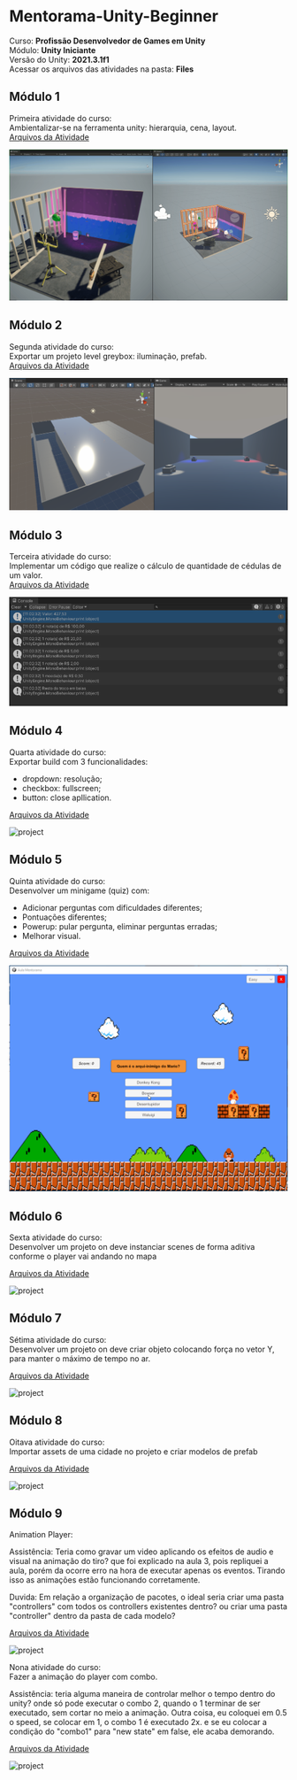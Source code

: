 # Mentorama-Unity-Beginner

Curso: **Profissão Desenvolvedor de Games em Unity**<br/>
Módulo: **Unity Iniciante**<br/>
Versão do Unity: **2021.3.1f1**<br/>
Acessar os arquivos das atividades na pasta: **Files**

## Módulo 1

Primeira atividade do curso:<br/>
Ambientalizar-se na ferramenta unity: hierarquia, cena, layout.<br/>
[Arquivos da Atividade](https://github.com/AlanLee1/Mentorama-Unity-Beginner/tree/main/Files/Module1)

<img src="/Files/Module1/Game.gif" alt="project"/>

## Módulo 2

Segunda atividade do curso:<br/>
Exportar um projeto level greybox: iluminação, prefab.<br/>
[Arquivos da Atividade](https://github.com/AlanLee1/Mentorama-Unity-Beginner/tree/main/Files/Module2)

<img src="/Files/Module2/Game.PNG" alt="project"/>

## Módulo 3

Terceira atividade do curso:<br/>
Implementar um código que realize o cálculo de quantidade de cédulas de um valor.<br/>
[Arquivos da Atividade](https://github.com/AlanLee1/Mentorama-Unity-Beginner/tree/main/Files/Module3)

<img src="/Files/Module3/Log.PNG" alt="project"/>

## Módulo 4

Quarta atividade do curso:<br/>
Exportar build com 3 funcionalidades:<br/>
- dropdown: resolução;
- checkbox: fullscreen;
- button: close apllication.

[Arquivos da Atividade](https://github.com/AlanLee1/Mentorama-Unity-Beginner/tree/main/Files/Module4)

<img src="/Files/Module4/Game.gif" alt="project"/>

## Módulo 5

Quinta atividade do curso:<br/>
Desenvolver um minigame (quiz) com:<br/>
- Adicionar perguntas com dificuldades diferentes;
- Pontuações diferentes;
- Powerup: pular pergunta, eliminar perguntas erradas;
- Melhorar visual.

[Arquivos da Atividade](https://github.com/AlanLee1/Mentorama-Unity-Beginner/tree/main/Files/Module5)

<img src="/Files/Module5/Game.gif" alt="project"/>

<!-- Ajuda: queria ter deixado apenas as 3 opções: "easy","medium" e "hard", sem a opção de selecionar "dificuldade".<br/>
Para que quando Inicializa-se a scene, aparecesse com a dificuldade selecionada pela ultima vez.<br/>
Porem quando eu coloco "dropdown.GetComponent<Dropdown>().value = dificuldade;"(linha 15 - Dificuldade.cs) passando a dificuldade armazenada em cache, ele cria um looping infinito.<br/>
Teria alguma maneira de fazer deste modo?<br/>
-->

## Módulo 6

Sexta atividade do curso:<br/>
Desenvolver um projeto on deve instanciar scenes de forma aditiva conforme o player vai andando no mapa

[Arquivos da Atividade](https://github.com/AlanLee1/Mentorama-Unity-Beginner/tree/main/Files/Module6)

<img src="/Files/Module6/Game.gif" alt="project"/>

## Módulo 7

Sétima atividade do curso:<br/>
Desenvolver um projeto on deve criar objeto colocando força no vetor Y, para manter o máximo de tempo no ar.

[Arquivos da Atividade](https://github.com/AlanLee1/Mentorama-Unity-Beginner/tree/main/Files/Module7)

<img src="/Files/Module7/Game.gif" alt="project"/>

## Módulo 8

Oitava atividade do curso:<br/>
Importar assets de uma cidade no projeto e criar modelos de prefab

[Arquivos da Atividade](https://github.com/AlanLee1/Mentorama-Unity-Beginner/tree/main/Files/Module8)

<img src="/Files/Module8/Game.gif" alt="project"/>

## Módulo 9

Animation Player:

Assistência: Teria como gravar um video aplicando os efeitos de audio e visual na animação do tiro? que foi explicado na aula 3, pois repliquei a aula, porém da ocorre erro na hora de executar apenas os eventos. Tirando isso as animações estão funcionando corretamente.

Duvida: Em relação a organização de pacotes, o ideal seria criar uma pasta "controllers" com todos os controllers existentes dentro? ou criar uma pasta "controller" dentro da pasta de cada modelo?

[Arquivos da Atividade](https://github.com/AlanLee1/Mentorama-Unity-Beginner/tree/main/Files/Module9/AnimationPlayer)

<img src="/Files/Module9/AnimationPlayer/Game.gif" alt="project"/>


Nona atividade do curso:<br/>
Fazer a animação do player com combo.

Assistência: teria alguma maneira de controlar melhor o tempo dentro do unity? onde só pode executar o combo 2, quando o 1 terminar de ser executado, sem cortar no meio a animação. Outra coisa, eu coloquei em 0.5 o speed, se colocar em 1, o combo 1 é executado 2x. e se eu colocar a condição do "combo1" para "new state" em false, ele acaba demorando.

[Arquivos da Atividade](https://github.com/AlanLee1/Mentorama-Unity-Beginner/tree/main/Files/Module9/Activity)

<img src="/Files/Module9/Activity/Game.gif" alt="project"/>




